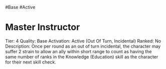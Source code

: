 #Base 
#Active 

# Master Instructor
Tier: 4
Quality: Base
Activation: Active (Out Of Turn, Incidental)
Ranked: No
Description: Once per round as an out of turn incidental, the character may suffer 2 strain to allow an ally within short range to count as having the same number of ranks in the Knowledge (Education) skill as the character for their next skill check.